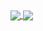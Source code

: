 <a href="https://github.com/anuraghazra/github-readme-stats">
  <img align="center" src="https://github-readme-stats.vercel.app/api?username=chris6ix&hide=stars,contribs&show_icons=true&theme=radical&border_color=fe428e&border_radius=9&include_all_commits=true&card_width=500" />
</a>
<a href="https://github.com/anuraghazra/github-readme-stats">
  <img align="center" src="https://github-readme-stats.vercel.app/api/top-langs/?username=chris6ix&layout=compact&theme=radical&border_color=fe428e&border_radius=9&card_width=500" />
</a>
